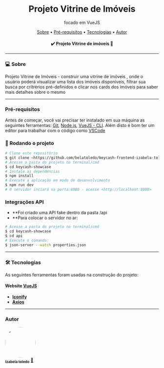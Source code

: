 <h1 align="center">Projeto Vitrine de Imóveis</h1>
<p align="center">focado em VueJS</p>

<p align="center">
 <a href="#-sobre">Sobre</a> • 
 <a href="#pré-requisitos">Pré-requisitos</a> • 
 <a href="#-tecnologias">Tecnologias</a> • 
 <a href="#autor">Autor</a>
</p>

<h4 align="center"> 
	✔️ Projeto Vitrine de imóveis 🏡 
</h4>

---

### 💻 Sobre

Projeto Vitrine de Imóveis - construir uma vitrine de imóveis , onde o usuário poderá visualizar uma lista dos imóveis disponíveis, filtrar sua busca por critrérios pré-definidos e clicar nos cards dos imóveis para saber mais detalhes sobre o mesmo

---

### Pré-requisitos

Antes de começar, você vai precisar ter instalado em sua máquina as seguintes ferramentas:
[Git](https://git-scm.com), [Node.js](https://nodejs.org/en/), [VueJS - CLI](https://cli.vuejs.org/).
Além disto é bom ter um editor para trabalhar com o código como [VSCode](https://code.visualstudio.com/)

### 🎲 Rodando o projeto

```bash
# Clone este repositório
$ git clone <https://github.com/belatoledo/keycash-frontend-izabela-toledo.git>
# Acesse a pasta do projeto no terminal/cmd
$ cd keycash-showcase
# Instale as dependências
$ npm install
# Execute a aplicação em modo de desenvolvimento
$ npm run dev
# O servidor inciará na porta:8080 - acesse <http://localhost:8080>
```

### Integrações API

- \*\*Foi criado uma API fake dentro da pasta /api
- \*\*Para colocar o servidor no ar:

```bash
# Acesse a pasta do projeto no terminal/cmd
$ cd keycash-showcase
$ cd api
# Execute o comando:
$ json-server --watch properties.json
```

---

### 🛠 Tecnologias

As seguintes ferramentas foram usadas na construção do projeto:

#### **Website** [VueJS](https://cli.vuejs.org/)

- **[Iconify](https://iconify.design/)**
- **[Axios](https://github.com/axios/axios)**

---

### Autor

<a href="https://www.linkedin.com/in/izabela-toledo/">
 <img style="border-radius: 50%;" src="https://avatars.githubusercontent.com/u/61567726?v=4" width="100px;" alt=""/>
 <br />
 <sub><b>Izabela toledo</b></sub></a> <a href="https://github.com/belatoledo">🚀</a>
